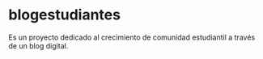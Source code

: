 # blogestudiantes
Es un proyecto dedicado al crecimiento de comunidad estudiantil a través de un blog digital.
